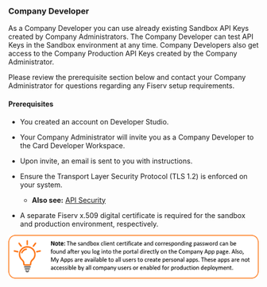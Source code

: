 ### Company Developer

As a Company Developer you can use already existing Sandbox API Keys created by Company Administrators. The Company Developer can test API Keys in the Sandbox environment at any time. Company Developers also get access to the Company Production API Keys created by the Company Administrator.

Please review the prerequisite section below and contact your Company Administrator for questions regarding any Fiserv setup requirements.

 
#### Prerequisites

*  You created an account on Developer Studio.
  
*  Your Company Administrator will invite you as a Company Developer to the Card Developer Workspace. 

*  Upon invite, an email is sent to you with instructions.

*  Ensure the Transport Layer Security Protocol (TLS 1.2) is enforced on your system.

   *  **Also see:** [API Security](?path=/docs/gettingstarted/api_security.md)
  
*  A separate Fiserv x.509 digital certificate is required for the sandbox and production environment, respectively. 

![](assets/images/company-developer-note.png)
